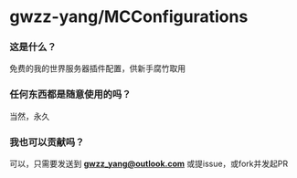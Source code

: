 # gwzz-yang/MCConfigurations

### 这是什么？

免费的我的世界服务器插件配置，供新手腐竹取用

### 任何东西都是随意使用的吗？

当然，永久

### 我也可以贡献吗？

可以，只需要发送到 **gwzz_yang@outlook.com** 或提issue，或fork并发起PR
